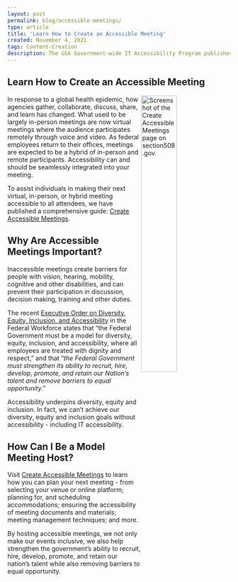 ```yaml
---
layout: post
permalink: blog/accessible-meetings/
type: article
title: 'Learn How to Create an Accessible Meeting'
created: November 4, 2021
tags: Content-Creation
description: The GSA Government-wide IT Accessibility Program publishes guidance on how you can plan your next meeting - from selecting your venue or online platform; planning for, and scheduling accommodations; ensuring the accessibility of meeting documents and materials; meeting management techniques, and more.
---
```


## Learn How to Create an Accessible Meeting

<div><img alt="Screenshot of the Create Accessible Meetings page on section508.gov." src="https://assets.section508.gov/files/blog-accessible-meeting.png" style="float:right; width:40%" /></div>

In response to a global health epidemic, how agencies gather, collaborate, discuss, share, and learn has changed. What used to be largely in-person meetings are now virtual meetings where the audience participates remotely through voice and video. As federal employees return to their offices, meetings are expected to be a hybrid of in-person and remote participants. Accessibility can and should be seamlessly integrated into your meeting. 

To assist individuals in making their next virtual, in-person, or hybrid meeting accessible to all attendees, we have published a comprehensive guide: [Create Accessible Meetings](https://www.section508.gov/create/accessible-meetings).

## Why Are Accessible Meetings Important?

Inaccessible meetings create barriers for people with vision, hearing, mobility, cognitive and other disabilities, and can prevent their participation in discussion, decision making, training and other duties.

The recent [Executive Order on Diversity, Equity, Inclusion, and Accessibility](https://www.whitehouse.gov/briefing-room/presidential-actions/2021/06/25/executive-order-on-diversity-equity-inclusion-and-accessibility-in-the-federal-workforce/) in the Federal Workforce states that “the Federal Government must be a model for diversity, equity, inclusion, and accessibility, where all employees are treated with dignity and respect,” and that “*the Federal Government must strengthen its ability to recruit, hire, develop, promote, and retain our Nation’s talent and remove barriers to equal opportunity*.”

Accessibility underpins diversity, equity and inclusion. In fact, we can’t achieve our diversity, equity and inclusion goals without accessibility - including IT accessibility. 

## How Can I Be a Model Meeting Host?

Visit [Create Accessible Meetings](https://www.section508.gov/create/accessible-meetings) to learn how you can plan your next meeting - from selecting your venue or online platform; planning for, and scheduling accommodations; ensuring the accessibility of meeting documents and materials; meeting management techniques; and more. 

By hosting accessible meetings, we not only make our events inclusive, we also help strengthen the government’s ability to recruit, hire, develop, promote, and retain our nation’s talent while also removing barriers to equal opportunity.
 

